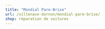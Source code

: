 ```yaml
---
title: "Mondial Pare-Brise"
url: /villenave-dornon/mondial-pare-brise/
shop: réparation de voitures
---
```

